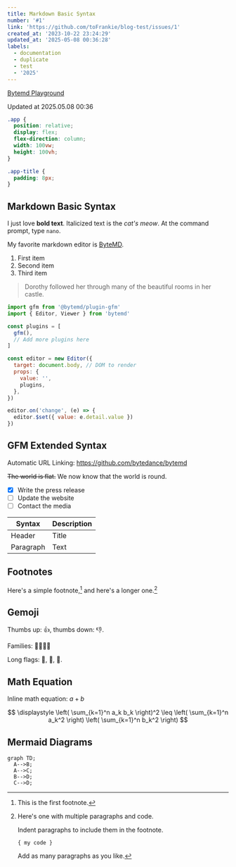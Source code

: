 ```yaml
---
title: Markdown Basic Syntax
number: '#1'
link: 'https://github.com/toFrankie/blog-test/issues/1'
created_at: '2023-10-22 23:24:29'
updated_at: '2025-05-08 00:36:28'
labels:
  - documentation
  - duplicate
  - test
  - '2025'
---
```

[Bytemd Playground](https://bytemd.js.org/playground/)

Updated at 2025.05.08 00:36

```css
.app {
  position: relative;
  display: flex;
  flex-direction: column;
  width: 100vw;
  height: 100vh;
}

.app-title {
  padding: 8px;
}
```


## Markdown Basic Syntax

I just love **bold text**. Italicized text is the _cat's meow_. At the command prompt, type `nano`.

My favorite markdown editor is [ByteMD](https://github.com/bytedance/bytemd).

1. First item
2. Second item
3. Third item

> Dorothy followed her through many of the beautiful rooms in her castle.

```js
import gfm from '@bytemd/plugin-gfm'
import { Editor, Viewer } from 'bytemd'

const plugins = [
  gfm(),
  // Add more plugins here
]

const editor = new Editor({
  target: document.body, // DOM to render
  props: {
    value: '',
    plugins,
  },
})

editor.on('change', (e) => {
  editor.$set({ value: e.detail.value })
})
```

## GFM Extended Syntax

Automatic URL Linking: https://github.com/bytedance/bytemd

~~The world is flat.~~ We now know that the world is round.

- [x] Write the press release
- [ ] Update the website
- [ ] Contact the media

| Syntax    | Description |
| --------- | ----------- |
| Header    | Title       |
| Paragraph | Text        |

## Footnotes

Here's a simple footnote,[^1] and here's a longer one.[^bignote]

[^1]: This is the first footnote.
[^bignote]: Here's one with multiple paragraphs and code.

    Indent paragraphs to include them in the footnote.

    `{ my code }`

    Add as many paragraphs as you like.

## Gemoji

Thumbs up: :+1:, thumbs down: :-1:.

Families: :family_man_man_boy_boy:

Long flags: :wales:, :scotland:, :england:.

## Math Equation

Inline math equation: $a+b$

$$
\displaystyle \left( \sum_{k=1}^n a_k b_k \right)^2 \leq \left( \sum_{k=1}^n a_k^2 \right) \left( \sum_{k=1}^n b_k^2 \right)
$$

## Mermaid Diagrams

```mermaid
graph TD;
  A-->B;
  A-->C;
  B-->D;
  C-->D;
```
